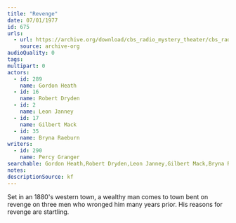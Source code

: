 ```yaml
---
title: "Revenge"
date: 07/01/1977
id: 675
urls: 
  - url: https://archive.org/download/cbs_radio_mystery_theater/cbs_radio_mystery_theater-0651-0700.zip/cbs_radio_mystery_theater-0651-0700%2Fcbsrmt_0675_revenge.mp3
    source: archive-org
audioQuality: 0
tags: 
multipart: 0
actors:  
  - id: 289
    name: Gordon Heath  
  - id: 16
    name: Robert Dryden  
  - id: 2
    name: Leon Janney  
  - id: 17
    name: Gilbert Mack  
  - id: 35
    name: Bryna Raeburn
writers:  
  - id: 290
    name: Percy Granger
searchable: Gordon Heath,Robert Dryden,Leon Janney,Gilbert Mack,Bryna Raeburn Percy Granger
notes: 
descriptionSource: kf
---
```

Set in an 1880's western town, a wealthy man comes to town bent on revenge on three men who wronged him many years prior. His reasons for revenge are startling.